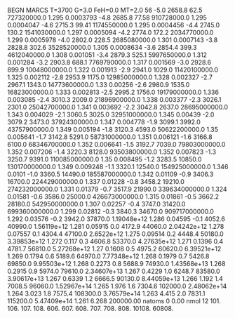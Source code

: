 BEGN
MARCS T=3700 G=3.0 FeH=0.0 MT=2.0
                  56
-5.0 2658.8 62.5 727320000.0 1.295 0.0003793 
-4.8 2685.8 77.58 910728000.0 1.295 0.0004047 
-4.6 2715.3 99.41 1174550000.0 1.295 0.0004456 
-4.4 2745.0 130.2 1541030000.0 1.297 0.0005094 
-4.2 2774.0 172.2 2034770000.0 1.299 0.0005978 
-4.0 2802.0 228.5 2685080000.0 1.301 0.0007143 
-3.8 2828.8 302.6 3528520000.0 1.305 0.0008634 
-3.6 2854.4 399.3 4612040000.0 1.308 0.001051 
-3.4 2879.3 525.1 5997650000.0 1.312 0.001284 
-3.2 2903.8 688.1 7769790000.0 1.317 0.001569 
-3.0 2928.6 899.9 10048000000.0 1.322 0.001913 
-2.9 2941.0 1029.0 11420100000.0 1.325 0.002112 
-2.8 2953.9 1175.0 12985000000.0 1.328 0.002327 
-2.7 2967.1 1343.0 14773600000.0 1.33 0.00256 
-2.6 2980.9 1535.0 16823000000.0 1.333 0.002813 
-2.5 2995.2 1756.0 19179000000.0 1.336 0.003085 
-2.4 3010.3 2009.0 21896900000.0 1.338 0.003377 
-2.3 3026.1 2301.0 25042700000.0 1.341 0.003692 
-2.2 3042.8 2637.0 28695000000.0 1.343 0.004029 
-2.1 3060.5 3025.0 32951000000.0 1.345 0.00439 
-2.0 3079.2 3473.0 37924300000.0 1.347 0.004778 
-1.9 3099.1 3992.0 43757900000.0 1.349 0.005194 
-1.8 3120.3 4593.0 50622200000.0 1.35 0.005641 
-1.7 3142.8 5291.0 58731000000.0 1.351 0.006121 
-1.6 3166.8 6100.0 68346700000.0 1.352 0.006641 
-1.5 3192.7 7039.0 79803000000.0 1.352 0.007206 
-1.4 3220.3 8128.0 93503800000.0 1.352 0.007823 
-1.3 3250.7 9391.0 110085000000.0 1.35 0.008495 
-1.2 3283.5 10850.0 130170000000.0 1.349 0.009248 
-1.1 3320.1 12540.0 154925000000.0 1.346 0.0101 
-1.0 3360.5 14490.0 185587000000.0 1.342 0.01109 
-0.9 3406.3 16700.0 224429000000.0 1.337 0.01228 
-0.8 3458.2 19210.0 274232000000.0 1.331 0.01379 
-0.7 3517.9 21990.0 339634000000.0 1.324 0.01581 
-0.6 3586.0 25000.0 426673000000.0 1.315 0.01861 
-0.5 3662.2 28180.0 542950000000.0 1.307 0.02257 
-0.4 3747.0 31420.0 699360000000.0 1.299 0.02812 
-0.3 3840.3 34670.0 909717000000.0 1.292 0.03576 
-0.2 3942.0 37870.0 1.19048e+12 1.286 0.04595 
-0.1 4052.6 40990.0 1.56119e+12 1.281 0.05915 
0.0 4172.9 44060.0 2.04242e+12 1.278 0.07557 
0.1 4304.4 47100.0 2.6522e+12 1.275 0.09514 
0.2 4448.4 50180.0 3.39853e+12 1.272 0.117 
0.3 4606.8 53370.0 4.27635e+12 1.271 0.1396 
0.4 4781.7 56810.0 5.27268e+12 1.27 0.1608 
0.5 4975.2 60620.0 6.39521e+12 1.269 0.1794 
0.6 5189.6 64970.0 7.77348e+12 1.268 0.1979 
0.7 5426.8 69850.0 9.95503e+12 1.268 0.2273 
0.8 5688.9 74930.0 1.43568e+13 1.268 0.2915 
0.9 5974.0 79610.0 2.34607e+13 1.267 0.4229 
1.0 6248.7 83580.0 3.90617e+13 1.267 0.6339 
1.2 6666.5 90130.0 8.44059e+13 1.266 1.192 
1.4 7008.5 96060.0 1.52967e+14 1.265 1.976 
1.6 7304.6 102000.0 2.48062e+14 1.264 3.023 
1.8 7575.4 108300.0 3.76579e+14 1.263 4.415 
2.0 7831.1 115200.0 5.47409e+14 1.261 6.268 
200000.00
natoms              0      0.00
nmol          12
          101.         106.       107.      108.         606.        607.        608.
          707.         708.       808.    10108.       60808.
